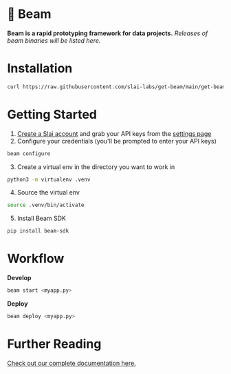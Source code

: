 # 📡 Beam
**Beam is a rapid prototyping framework for data projects.** _Releases of beam binaries will be listed here._

# Installation

```bash
curl https://raw.githubusercontent.com/slai-labs/get-beam/main/get-beam.sh -sSfL | sh
```

# Getting Started

1. [Create a Slai account](https://slai.io) and grab your API keys from the [settings page](https://www.slai.io/settings/api-keys)
2. Configure your credentials (you'll be prompted to enter your API keys)

```bash
beam configure
```

3. Create a virtual env in the directory you want to work in

```bash
python3 -m virtualenv .venv
```

4. Source the virtual env

```bash
source .venv/bin/activate
```

5. Install Beam SDK

```bash
pip install beam-sdk
```

# Workflow

**Develop**

```bash
beam start <myapp.py>
```

**Deploy**

```bash
beam deploy <myapp.py>
```

# Further Reading

[Check out our complete documentation here.](https://docs.slai.io)
